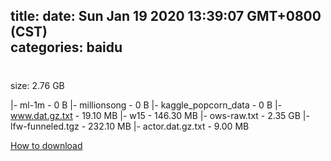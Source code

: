 
title: 
date: Sun Jan 19 2020 13:39:07 GMT+0800 (CST)    
categories: baidu
---

# 
size: 2.76 GB
 
 
|- ml-1m - 0 B
|- millionsong - 0 B
|- kaggle_popcorn_data - 0 B
|- www.dat.gz.txt - 19.10 MB
|- w15 - 146.30 MB
|- ows-raw.txt - 2.35 GB
|- lfw-funneled.tgz - 232.10 MB
|- actor.dat.gz.txt - 9.00 MB

[How to download](https://bpcam.bemobtrk.com/go/2ceec3aa-1ca2-46d6-b9ff-aaa5c184517c?jno=4735)